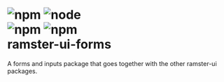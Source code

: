 ![npm](https://img.shields.io/npm/v/ramster-ui-forms.svg)
![node](https://img.shields.io/node/v/ramster-ui-forms.svg)
<br/>
![npm](https://img.shields.io/npm/dt/ramster-ui-forms.svg)
![npm](https://img.shields.io/npm/dm/ramster-ui-forms.svg)
<br/>
ramster-ui-forms
==
A forms and inputs package that goes together with the other ramster-ui packages.
